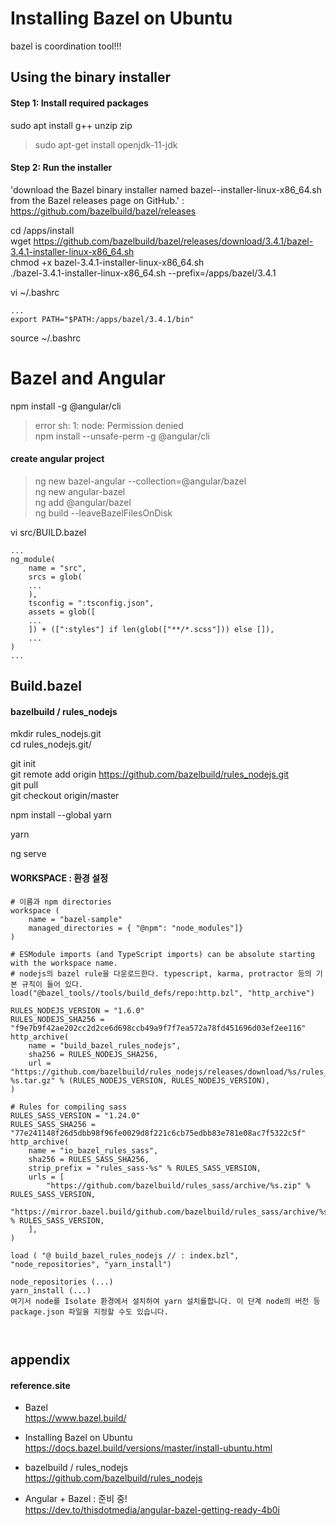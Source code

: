 # Installing Bazel on Ubuntu

bazel is coordination tool!!!

## Using the binary installer

#### Step 1: Install required packages
sudo apt install g++ unzip zip  
>sudo apt-get install openjdk-11-jdk  

#### Step 2: Run the installer
'download the Bazel binary installer named bazel-<version>-installer-linux-x86_64.sh from the Bazel releases page on GitHub.' : https://github.com/bazelbuild/bazel/releases  

cd /apps/install  
wget https://github.com/bazelbuild/bazel/releases/download/3.4.1/bazel-3.4.1-installer-linux-x86_64.sh  
chmod +x bazel-3.4.1-installer-linux-x86_64.sh  
./bazel-3.4.1-installer-linux-x86_64.sh --prefix=/apps/bazel/3.4.1  

vi ~/.bashrc  
```
...
export PATH="$PATH:/apps/bazel/3.4.1/bin"
```

source ~/.bashrc  

# Bazel and Angular

npm install -g @angular/cli  
> error sh: 1: node: Permission denied  
npm install --unsafe-perm -g @angular/cli  

#### create angular project
> ng new bazel-angular --collection=@angular/bazel  
ng new angular-bazel  
ng add @angular/bazel   
ng build --leaveBazelFilesOnDisk  

vi src/BUILD.bazel
```
...
ng_module(
    name = "src",
    srcs = glob(
    ...
    ),
    tsconfig = ":tsconfig.json",
    assets = glob([
    ...
    ]) + ([":styles"] if len(glob(["**/*.scss"])) else []),
    ...
)
...
```

## Build.bazel

#### bazelbuild / rules_nodejs

mkdir rules_nodejs.git  
cd rules_nodejs.git/  

git init  
git remote add origin https://github.com/bazelbuild/rules_nodejs.git  
git pull  
git checkout origin/master  

npm install --global yarn  

yarn  

ng serve  


#### WORKSPACE : 환경 설정
```
# 이름과 npm directories
workspace (
    name = "bazel-sample"
    managed_directories = { "@npm": "node_modules"]}
)

# ESModule imports (and TypeScript imports) can be absolute starting with the workspace name.
# nodejs의 bazel rule을 다운로드한다. typescript, karma, protractor 등의 기본 규칙이 들어 있다.
load("@bazel_tools//tools/build_defs/repo:http.bzl", "http_archive")

RULES_NODEJS_VERSION = "1.6.0"
RULES_NODEJS_SHA256 = "f9e7b9f42ae202cc2d2ce6d698ccb49a9f7f7ea572a78fd451696d03ef2ee116"
http_archive(
    name = "build_bazel_rules_nodejs",
    sha256 = RULES_NODEJS_SHA256,
    url = "https://github.com/bazelbuild/rules_nodejs/releases/download/%s/rules_nodejs-%s.tar.gz" % (RULES_NODEJS_VERSION, RULES_NODEJS_VERSION),
)

# Rules for compiling sass
RULES_SASS_VERSION = "1.24.0"
RULES_SASS_SHA256 = "77e241148f26d5dbb98f96fe0029d8f221c6cb75edbb83e781e08ac7f5322c5f"
http_archive(
    name = "io_bazel_rules_sass",
    sha256 = RULES_SASS_SHA256,
    strip_prefix = "rules_sass-%s" % RULES_SASS_VERSION,
    urls = [
        "https://github.com/bazelbuild/rules_sass/archive/%s.zip" % RULES_SASS_VERSION,
        "https://mirror.bazel.build/github.com/bazelbuild/rules_sass/archive/%s.zip" % RULES_SASS_VERSION,
    ],
)

load ( "@ build_bazel_rules_nodejs // : index.bzl", "node_repositories", "yarn_install")

node_repositories (...)
yarn_install (...)
여기서 node를 Isolate 환경에서 설치하여 yarn 설치를합니다. 이 단계 node의 버전 등 package.json 파일을 지정할 수도 있습니다.



```

## appendix

#### reference.site

* Bazel  
https://www.bazel.build/  

* Installing Bazel on Ubuntu  
https://docs.bazel.build/versions/master/install-ubuntu.html  

* bazelbuild / rules_nodejs  
https://github.com/bazelbuild/rules_nodejs  

+ Angular + Bazel : 준비 중!  
https://dev.to/thisdotmedia/angular-bazel-getting-ready-4b0i
